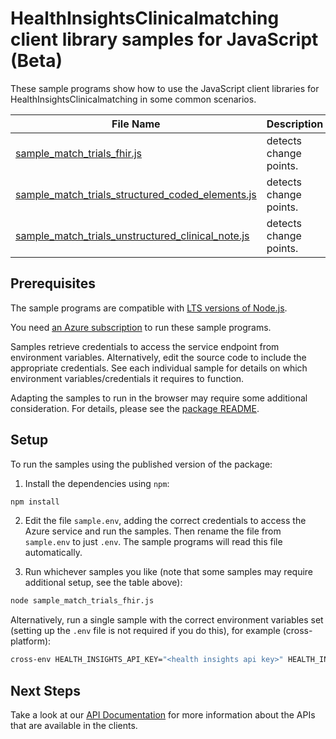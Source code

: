 # HealthInsightsClinicalmatching client library samples for JavaScript (Beta)

These sample programs show how to use the JavaScript client libraries for HealthInsightsClinicalmatching in some common scenarios.

| **File Name**                                                                                       | **Description**        |
| --------------------------------------------------------------------------------------------------- | ---------------------- |
| [sample_match_trials_fhir.js][sample_match_trials_fhir]                                             | detects change points. |
| [sample_match_trials_structured_coded_elements.js][sample_match_trials_structured_coded_elements]   | detects change points. |
| [sample_match_trials_unstructured_clinical_note.js][sample_match_trials_unstructured_clinical_note] | detects change points. |

## Prerequisites

The sample programs are compatible with [LTS versions of Node.js](https://github.com/nodejs/release#release-schedule).

You need [an Azure subscription][freesub] to run these sample programs.

Samples retrieve credentials to access the service endpoint from environment variables. Alternatively, edit the source code to include the appropriate credentials. See each individual sample for details on which environment variables/credentials it requires to function.

Adapting the samples to run in the browser may require some additional consideration. For details, please see the [package README][package].

## Setup

To run the samples using the published version of the package:

1. Install the dependencies using `npm`:

```bash
npm install
```

2. Edit the file `sample.env`, adding the correct credentials to access the Azure service and run the samples. Then rename the file from `sample.env` to just `.env`. The sample programs will read this file automatically.

3. Run whichever samples you like (note that some samples may require additional setup, see the table above):

```bash
node sample_match_trials_fhir.js
```

Alternatively, run a single sample with the correct environment variables set (setting up the `.env` file is not required if you do this), for example (cross-platform):

```bash
cross-env HEALTH_INSIGHTS_API_KEY="<health insights api key>" HEALTH_INSIGHTS_ENDPOINT="<health insights endpoint>" node sample_match_trials_fhir.js
```

## Next Steps

Take a look at our [API Documentation][apiref] for more information about the APIs that are available in the clients.

[sample_match_trials_fhir]: https://github.com/Azure/azure-sdk-for-js/blob/main/sdk/healthinsights/health-insights-clinicalmatching-rest/samples/v1-beta/javascript/sample_match_trials_fhir.js
[sample_match_trials_structured_coded_elements]: https://github.com/Azure/azure-sdk-for-js/blob/main/sdk/healthinsights/health-insights-clinicalmatching-rest/samples/v1-beta/javascript/sample_match_trials_structured_coded_elements.js
[sample_match_trials_unstructured_clinical_note]: https://github.com/Azure/azure-sdk-for-js/blob/main/sdk/healthinsights/health-insights-clinicalmatching-rest/samples/v1-beta/javascript/sample_match_trials_unstructured_clinical_note.js
[apiref]: https://learn.microsoft.com/javascript/api
[freesub]: https://azure.microsoft.com/free/
[package]: https://github.com/Azure/azure-sdk-for-js/tree/main/sdk/healthinsights/health-insights-clinicalmatching-rest/README.md
